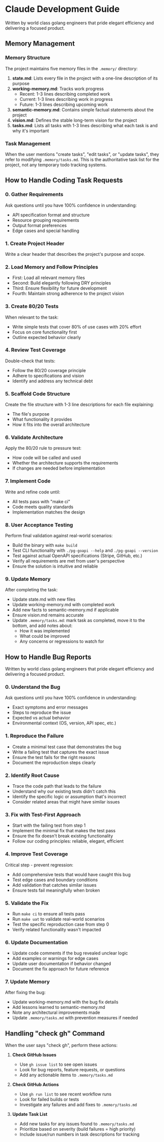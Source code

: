 # Claude Development Guide

Written by world class golang engineers that pride elegant efficiency and delivering a focused product.

## Memory Management

### Memory Structure
The project maintains five memory files in the `.memory/` directory:

1. **state.md**: Lists every file in the project with a one-line description of its purpose
2. **working-memory.md**: Tracks work progress
   - Recent: 1-3 lines describing completed work
   - Current: 1-3 lines describing work in progress
   - Future: 1-3 lines describing upcoming work
3. **semantic-memory.md**: Contains simple factual statements about the project
4. **vision.md**: Defines the stable long-term vision for the project
5. **tasks.md**: Lists all tasks with 1-3 lines describing what each task is and why it's important

### Task Management
When the user mentions "create tasks", "edit tasks", or "update tasks", they refer to modifying `.memory/tasks.md`. This is the authoritative task list for the project, not any temporary todo tracking systems.

## How to Handle Coding Task Requests

### 0. Gather Requirements
Ask questions until you have 100% confidence in understanding:
- API specification format and structure
- Resource grouping requirements
- Output format preferences
- Edge cases and special handling

### 1. Create Project Header
Write a clear header that describes the project's purpose and scope.

### 2. Load Memory and Follow Principles
- First: Load all relevant memory files
- Second: Build elegantly following DRY principles
- Third: Ensure flexibility for future development
- Fourth: Maintain strong adherence to the project vision

### 3. Create 80/20 Tests
When relevant to the task:
- Write simple tests that cover 80% of use cases with 20% effort
- Focus on core functionality first
- Outline expected behavior clearly

### 4. Review Test Coverage
Double-check that tests:
- Follow the 80/20 coverage principle
- Adhere to specifications and vision
- Identify and address any technical debt

### 5. Scaffold Code Structure
Create the file structure with 1-3 line descriptions for each file explaining:
- The file's purpose
- What functionality it provides
- How it fits into the overall architecture

### 6. Validate Architecture
Apply the 80/20 rule to pressure test:
- How code will be called and used
- Whether the architecture supports the requirements
- If changes are needed before implementation

### 7. Implement Code
Write and refine code until:
- All tests pass with "make ci"
- Code meets quality standards
- Implementation matches the design

### 8. User Acceptance Testing
Perform final validation against real-world scenarios:
- Build the binary with `make build`  
- Test CLI functionality with `./pg-goapi --help` and `./pg-goapi --version`
- Test against actual OpenAPI specifications (Stripe, GitHub, etc.)
- Verify all requirements are met from user's perspective
- Ensure the solution is intuitive and reliable

### 9. Update Memory
After completing the task:
- Update state.md with new files
- Update working-memory.md with completed work
- Add new facts to semantic-memory.md if applicable
- Ensure vision.md remains accurate
- Update `.memory/tasks.md`: mark task as completed, move it to the bottom, and add notes about:
  - How it was implemented
  - What could be improved
  - Any concerns or regressions to watch for

## How to Handle Bug Reports

Written by world class golang engineers that pride elegant efficiency and delivering a focused product.

### 0. Understand the Bug
Ask questions until you have 100% confidence in understanding:
- Exact symptoms and error messages
- Steps to reproduce the issue
- Expected vs actual behavior
- Environmental context (OS, version, API spec, etc.)

### 1. Reproduce the Failure
- Create a minimal test case that demonstrates the bug
- Write a failing test that captures the exact issue
- Ensure the test fails for the right reasons
- Document the reproduction steps clearly

### 2. Identify Root Cause
- Trace the code path that leads to the failure
- Understand why our existing tests didn't catch this
- Identify the specific logic or assumption that's incorrect
- Consider related areas that might have similar issues

### 3. Fix with Test-First Approach
- Start with the failing test from step 1
- Implement the minimal fix that makes the test pass
- Ensure the fix doesn't break existing functionality
- Follow our coding principles: reliable, elegant, efficient

### 4. Improve Test Coverage
Critical step - prevent regression:
- Add comprehensive tests that would have caught this bug
- Test edge cases and boundary conditions
- Add validation that catches similar issues
- Ensure tests fail meaningfully when broken

### 5. Validate the Fix
- Run `make ci` to ensure all tests pass
- Run `make uat` to validate real-world scenarios
- Test the specific reproduction case from step 0
- Verify related functionality wasn't impacted

### 6. Update Documentation
- Update code comments if the bug revealed unclear logic
- Add examples or warnings for edge cases
- Update user documentation if behavior changed
- Document the fix approach for future reference

### 7. Update Memory
After fixing the bug:
- Update working-memory.md with the bug fix details
- Add lessons learned to semantic-memory.md
- Note any architectural improvements made
- Update `.memory/tasks.md` with prevention measures if needed

## Handling "check gh" Command

When the user says "check gh", perform these actions:

1. **Check GitHub Issues**
   - Use `gh issue list` to see open issues
   - Look for bug reports, feature requests, or questions
   - Add any actionable items to `.memory/tasks.md`

2. **Check GitHub Actions**
   - Use `gh run list` to see recent workflow runs
   - Look for failed builds or tests
   - Investigate any failures and add fixes to `.memory/tasks.md`

3. **Update Task List**
   - Add new tasks for any issues found to `.memory/tasks.md`
   - Prioritize based on severity (build failures = high priority)
   - Include issue/run numbers in task descriptions for tracking
